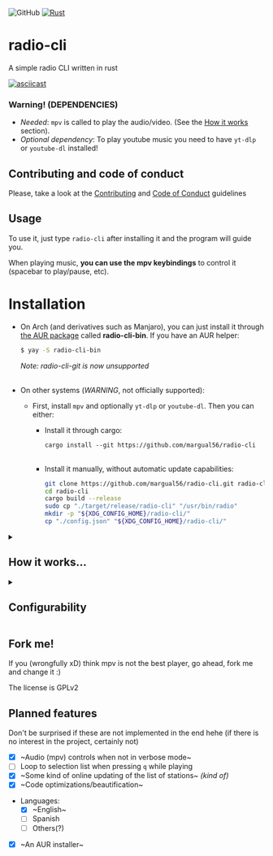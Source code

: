 ![GitHub](https://img.shields.io/github/license/margual56/radio-cli) [![Rust](https://github.com/margual56/radio-cli/actions/workflows/rust.yml/badge.svg?branch=main)](https://github.com/margual56/radio-cli/actions/workflows/rust.yml)


# radio-cli
A simple radio CLI written in rust

[![asciicast](https://asciinema.org/a/Kt0CP53YO0IWPyUs1p2S45zO7.svg)](https://asciinema.org/a/Kt0CP53YO0IWPyUs1p2S45zO7)

### Warning! (**DEPENDENCIES**)
- *Needed*: `mpv` is called to play the audio/video. (See the [How it works](https://github.com/margual56/radio-cli#how-it-works) section).
- *Optional dependency*: To play youtube music you need to have `yt-dlp` or `youtube-dl` installed! 

## Contributing and code of conduct
Please, take a look at the [Contributing](https://github.com/margual56/radio-cli/blob/main/CONTRIBUTING.md) and [Code of Conduct](https://github.com/margual56/radio-cli/blob/main/CODE_OF_CONDUCT.md) guidelines

## Usage
To use it, just type `radio-cli` after installing it and the program will guide you.

When playing music, __you can use the mpv keybindings__ to control it (spacebar to play/pause, etc).

# Installation
- On Arch (and derivatives such as Manjaro), you can just install it through [the AUR package](https://aur.archlinux.org/cgit/aur.git/tree/PKGBUILD?h=radio-cli-bin) called **radio-cli-bin**. If you have an AUR helper:
   ```bash
   $ yay -S radio-cli-bin
   ```
   _Note: radio-cli-git is now unsupported_<br/><br/>

- On other systems (*WARNING*, not officially supported):
   - First, install `mpv` and optionally `yt-dlp` or `youtube-dl`. Then you can either:
      - Install it through cargo: 
   
        `cargo install --git https://github.com/margual56/radio-cli`<br/><br/>

      - Install it manually, without automatic update capabilities:
         ```bash
         git clone https://github.com/margual56/radio-cli.git radio-cli
         cd radio-cli
         cargo build --release
         sudo cp "./target/release/radio-cli" "/usr/bin/radio"
         mkdir -p "${XDG_CONFIG_HOME}/radio-cli/"
         cp "./config.json" "${XDG_CONFIG_HOME}/radio-cli/"
         ```
   

<details>
<summary><h2>How it works...</h2></summary>
...is very simple. The idea is to have a compilation of radio stations in <a href="https://github.com/margual56/radio-cli/blob/main/config.json">the config file</a> and have a tool to be able to easily select one or the other.

The rest is thanks to the <b>wonderful</b> and <b>amazing</b> <a href="https://github.com/mpv-player/mpv">mpv player</a>. mpv is the one that does all the heavy-lifting and plays whatever you throw at it.

Let's say this is just a cli frontend for playing things on mpv 😄, kinda like <a href="https://github.com/pystardust/ani-cli">ani-cli</a> but without search functionalities and focused on radio stations.
</details>

<details>
<summary><h2>Configurability</h2></summary>
As said before, this app is just a compilation of radios. It can be found in <a href="https://github.com/margual56/radio-cli/blob/main/config.json">the config file</a> as a JSON, with a list of station names and their URLs.

Of course you can add literally WHATEVER you want, even youtube videos (again, all thanks to mpv).
</details>

## Fork me!
If you (wrongfully xD) think mpv is not the best player, go ahead, fork me and change it :)

The license is GPLv2

## Planned features 
Don't be surprised if these are not implemented in the end hehe (if there is no interest in the project, certainly not)

- [x] ~Audio (mpv) controls when not in verbose mode~
- [ ] Loop to selection list when pressing `q` while playing
- [x] ~Some kind of online updating of the list of stations~ _(kind of)_
- [x] ~Code optimizations/beautification~
- Languages:
  - [x] ~English~
  - [ ] Spanish
  - [ ] Others(?)
- [x] ~An AUR installer~
